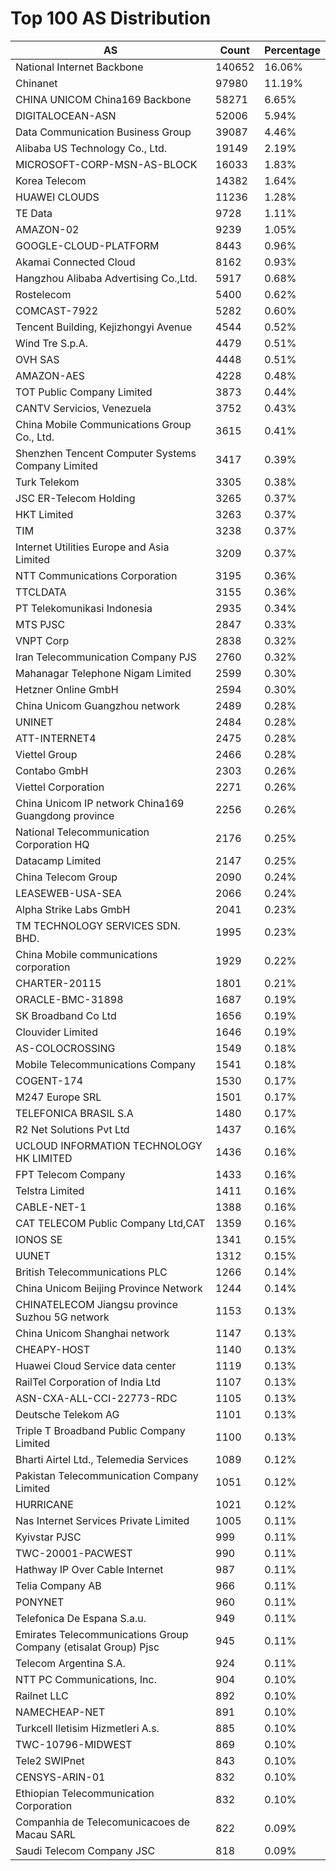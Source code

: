 # Top 100 AS Distribution
| AS | Count | Percentage |
|----|----|----|
| National Internet Backbone | 140652 | 16.06% |
| Chinanet | 97980 | 11.19% |
| CHINA UNICOM China169 Backbone | 58271 | 6.65% |
| DIGITALOCEAN-ASN | 52006 | 5.94% |
| Data Communication Business Group | 39087 | 4.46% |
| Alibaba US Technology Co., Ltd. | 19149 | 2.19% |
| MICROSOFT-CORP-MSN-AS-BLOCK | 16033 | 1.83% |
| Korea Telecom | 14382 | 1.64% |
| HUAWEI CLOUDS | 11236 | 1.28% |
| TE Data | 9728 | 1.11% |
| AMAZON-02 | 9239 | 1.05% |
| GOOGLE-CLOUD-PLATFORM | 8443 | 0.96% |
| Akamai Connected Cloud | 8162 | 0.93% |
| Hangzhou Alibaba Advertising Co.,Ltd. | 5917 | 0.68% |
| Rostelecom | 5400 | 0.62% |
| COMCAST-7922 | 5282 | 0.60% |
| Tencent Building, Kejizhongyi Avenue | 4544 | 0.52% |
| Wind Tre S.p.A. | 4479 | 0.51% |
| OVH SAS | 4448 | 0.51% |
| AMAZON-AES | 4228 | 0.48% |
| TOT Public Company Limited | 3873 | 0.44% |
| CANTV Servicios, Venezuela | 3752 | 0.43% |
| China Mobile Communications Group Co., Ltd. | 3615 | 0.41% |
| Shenzhen Tencent Computer Systems Company Limited | 3417 | 0.39% |
| Turk Telekom | 3305 | 0.38% |
| JSC ER-Telecom Holding | 3265 | 0.37% |
| HKT Limited | 3263 | 0.37% |
| TIM | 3238 | 0.37% |
| Internet Utilities Europe and Asia Limited | 3209 | 0.37% |
| NTT Communications Corporation | 3195 | 0.36% |
| TTCLDATA | 3155 | 0.36% |
| PT Telekomunikasi Indonesia | 2935 | 0.34% |
| MTS PJSC | 2847 | 0.33% |
| VNPT Corp | 2838 | 0.32% |
| Iran Telecommunication Company PJS | 2760 | 0.32% |
| Mahanagar Telephone Nigam Limited | 2599 | 0.30% |
| Hetzner Online GmbH | 2594 | 0.30% |
| China Unicom Guangzhou network | 2489 | 0.28% |
| UNINET | 2484 | 0.28% |
| ATT-INTERNET4 | 2475 | 0.28% |
| Viettel Group | 2466 | 0.28% |
| Contabo GmbH | 2303 | 0.26% |
| Viettel Corporation | 2271 | 0.26% |
| China Unicom IP network China169 Guangdong province | 2256 | 0.26% |
| National Telecommunication Corporation HQ | 2176 | 0.25% |
| Datacamp Limited | 2147 | 0.25% |
| China Telecom Group | 2090 | 0.24% |
| LEASEWEB-USA-SEA | 2066 | 0.24% |
| Alpha Strike Labs GmbH | 2041 | 0.23% |
| TM TECHNOLOGY SERVICES SDN. BHD. | 1995 | 0.23% |
| China Mobile communications corporation | 1929 | 0.22% |
| CHARTER-20115 | 1801 | 0.21% |
| ORACLE-BMC-31898 | 1687 | 0.19% |
| SK Broadband Co Ltd | 1656 | 0.19% |
| Clouvider Limited | 1646 | 0.19% |
| AS-COLOCROSSING | 1549 | 0.18% |
| Mobile Telecommunications Company | 1541 | 0.18% |
| COGENT-174 | 1530 | 0.17% |
| M247 Europe SRL | 1501 | 0.17% |
| TELEFONICA BRASIL S.A | 1480 | 0.17% |
| R2 Net Solutions Pvt Ltd | 1437 | 0.16% |
| UCLOUD INFORMATION TECHNOLOGY HK LIMITED | 1436 | 0.16% |
| FPT Telecom Company | 1433 | 0.16% |
| Telstra Limited | 1411 | 0.16% |
| CABLE-NET-1 | 1388 | 0.16% |
| CAT TELECOM Public Company Ltd,CAT | 1359 | 0.16% |
| IONOS SE | 1341 | 0.15% |
| UUNET | 1312 | 0.15% |
| British Telecommunications PLC | 1266 | 0.14% |
| China Unicom Beijing Province Network | 1244 | 0.14% |
| CHINATELECOM Jiangsu province Suzhou 5G network | 1153 | 0.13% |
| China Unicom Shanghai network | 1147 | 0.13% |
| CHEAPY-HOST | 1140 | 0.13% |
| Huawei Cloud Service data center | 1119 | 0.13% |
| RailTel Corporation of India Ltd | 1107 | 0.13% |
| ASN-CXA-ALL-CCI-22773-RDC | 1105 | 0.13% |
| Deutsche Telekom AG | 1101 | 0.13% |
| Triple T Broadband Public Company Limited | 1100 | 0.13% |
| Bharti Airtel Ltd., Telemedia Services | 1089 | 0.12% |
| Pakistan Telecommunication Company Limited | 1051 | 0.12% |
| HURRICANE | 1021 | 0.12% |
| Nas Internet Services Private Limited | 1005 | 0.11% |
| Kyivstar PJSC | 999 | 0.11% |
| TWC-20001-PACWEST | 990 | 0.11% |
| Hathway IP Over Cable Internet | 987 | 0.11% |
| Telia Company AB | 966 | 0.11% |
| PONYNET | 960 | 0.11% |
| Telefonica De Espana S.a.u. | 949 | 0.11% |
| Emirates Telecommunications Group Company (etisalat Group) Pjsc | 945 | 0.11% |
| Telecom Argentina S.A. | 924 | 0.11% |
| NTT PC Communications, Inc. | 904 | 0.10% |
| Railnet LLC | 892 | 0.10% |
| NAMECHEAP-NET | 891 | 0.10% |
| Turkcell Iletisim Hizmetleri A.s. | 885 | 0.10% |
| TWC-10796-MIDWEST | 869 | 0.10% |
| Tele2 SWIPnet | 843 | 0.10% |
| CENSYS-ARIN-01 | 832 | 0.10% |
| Ethiopian Telecommunication Corporation | 832 | 0.10% |
| Companhia de Telecomunicacoes de Macau SARL | 822 | 0.09% |
| Saudi Telecom Company JSC | 818 | 0.09% |
